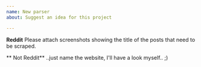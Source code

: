 ```yaml
---
name: New parser
about: Suggest an idea for this project

---
```


**Reddit**
Please attach screenshots showing the title of the posts that need to be scraped.

** Not Reddit**
..just name the website, I'll have a look myself.. ;)
